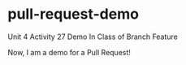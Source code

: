 # pull-request-demo
Unit 4 Activity 27 Demo In Class of Branch Feature

Now, I am a demo for a Pull Request!